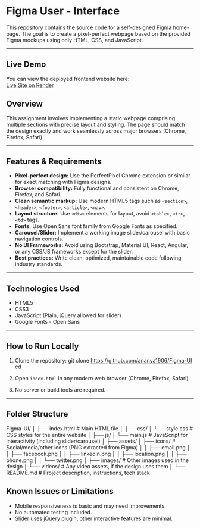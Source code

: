 # Figma User - Interface

This repository contains the source code for a self-designed Figma home-page. The goal is to create a pixel-perfect webpage based on the provided Figma mockups using only HTML, CSS, and JavaScript.

---

## Live Demo

You can view the deployed frontend website here:  
[Live Site on Render](https://figma-ui.onrender.com)


## Overview

This assignment involves implementing a static webpage comprising multiple sections with precise layout and styling. The page should match the design exactly and work seamlessly across major browsers (Chrome, Firefox, Safari).

---

## Features & Requirements

- **Pixel-perfect design:** Use the PerfectPixel Chrome extension or similar for exact matching with Figma designs.
- **Browser compatibility:** Fully functional and consistent on Chrome, Firefox, and Safari.
- **Clean semantic markup:** Use modern HTML5 tags such as `<section>`, `<header>`, `<footer>`, `<article>`, `<nav>`.
- **Layout structure:** Use `<div>` elements for layout, avoid `<table>`, `<tr>`, `<td>` tags.
- **Fonts:** Use Open Sans font family from Google Fonts as specified.
- **Carousel/Slider:** Implement a working image slider/carousel with basic navigation controls.
- **No UI Frameworks:** Avoid using Bootstrap, Material UI, React, Angular, or any CSS/JS frameworks except for the slider.
- **Best practices:** Write clean, optimized, maintainable code following industry standards.

---

## Technologies Used

- HTML5
- CSS3
- JavaScript (Plain, jQuery allowed for slider)
- Google Fonts - Open Sans

---

## How to Run Locally

1. Clone the repository:
   git clone <https://github.com/ananya1906/Figma-UI>
   cd <repo-folder>

   
2. Open `index.html` in any modern web browser (Chrome, Firefox, Safari).

3. No server or build tools are required.

---

## Folder Structure


Figma-UI/
│
├── index.html                # Main HTML file
│
├── css/
│   └── style.css             # CSS styles for the entire website
│
├── js/
│   └── main.js               # JavaScript for interactivity (including slider/carousel)
│
├── assets/
│   ├── icons/                # Social/media/other icons (PNG extracted from Figma)
│   │    ├── email.png
│   │    ├── facebook.png
│   │    ├── linkedin.png
│   │    ├── location.png
│   │    ├── phone.png
│   │    └── twitter.png
│   ├── images/               # Other images used in the design
│   └── videos/               # Any video assets, if the design uses them
│
└── README.md                 # Project description, instructions, tech stack



## Known Issues or Limitations

- Mobile responsiveness is basic and may need improvements.
- No automated testing included.
- Slider uses jQuery plugin, other interactive features are minimal.







